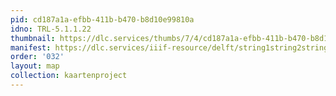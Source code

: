 ```yaml
---
pid: cd187a1a-efbb-411b-b470-b8d10e99810a
idno: TRL-5.1.1.22
thumbnail: https://dlc.services/thumbs/7/4/cd187a1a-efbb-411b-b470-b8d10e99810a/full/400,339/0/default.jpg
manifest: https://dlc.services/iiif-resource/delft/string1string2string3/kaartenproject-2007/TRL-5.1.1.22
order: '032'
layout: map
collection: kaartenproject
---
```


